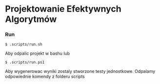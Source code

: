 Projektowanie Efektywnych Algorytmów
=============================

### Run 
```
$ .scripts/run.sh
```
Aby odpalic projekt w bashu lub
```
$ .scripts/run.ps1
```
Aby wygenerowac wyniki zostaly stworzone testy jednostkowe.
Odpalamy odpowiednie komendy z folderu scripts